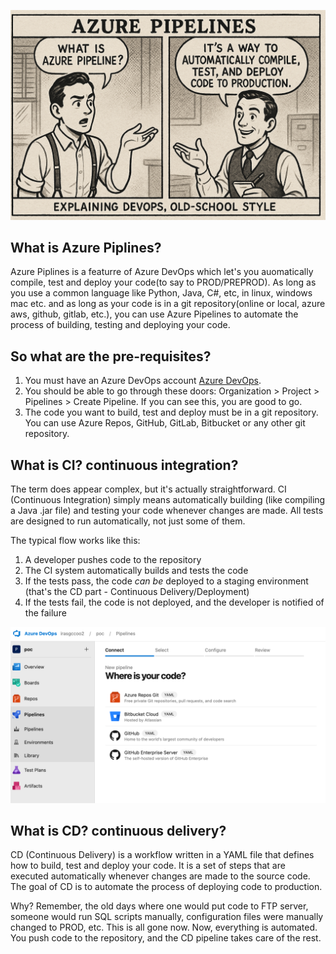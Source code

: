 
![](images/20250522213441.png)

## What is Azure Piplines?

Azure Piplines is a featurre of Azure DevOps which let's you auomatically compile, test and deploy your code(to say to PROD/PREPROD). As long as you use a common language like Python, Java, C#, etc, in linux, windows mac etc. and as long as your code is in a git repository(online or local, azure aws, github, gitlab, etc.), you can use Azure Pipelines to automate the process of building, testing and deploying your code.

## So what are the pre-requisites?

1. You must have an Azure DevOps account [Azure DevOps](https://dev.azure.com/).
2. You should be able to go through these doors: Organization > Project > Pipelines > Create Pipeline. If you can see this, you are good to go.
3. The code you want to build, test and deploy must be in a git repository. You can use Azure Repos, GitHub, GitLab, Bitbucket or any other git repository.

## What is CI? continuous integration?

The term does appear complex, but it's actually straightforward. CI (Continuous Integration) simply means automatically building (like compiling a Java .jar file) and testing your code whenever changes are made. All tests are designed to run automatically, not just some of them.

The typical flow works like this:
1. A developer pushes code to the repository
2. The CI system automatically builds and tests the code
3. If the tests pass, the code *can be* deployed to a staging environment (that's the CD part - Continuous Delivery/Deployment)
4. If the tests fail, the code is not deployed, and the developer is notified of the failure

![](images/20250523000536.png)

## What is CD? continuous delivery?

CD (Continuous Delivery) is a workflow written in a YAML file that defines how to build, test and deploy your code. It is a set of steps that are executed automatically whenever changes are made to the source code. The goal of CD is to automate the process of deploying code to production.

Why? Remember, the old days where one would put code to FTP server, someone would run SQL scripts manually, configuration files were manually changed to PROD, etc. This is all gone now. Now, everything is automated. You push code to the repository, and the CD pipeline takes care of the rest.
